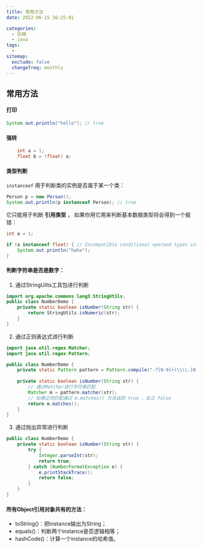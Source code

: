 ```yaml
---
title: 常用方法
date: 2022-06-15 16:25:01

categories:
  - 后端
  - java
tags:
  - 
sitemap:
  exclude: false
  changefreq: monthly
---
```



## 常用方法

#### 打印
```java
System.out.println("hello"); // true
```

#### 强转

```java
    int a = 1;
    float b = (float) a;
```

#### 类型判断

`instanceof` 用于判断类的实例是否属于某一个类：

```java
Person p = new Person();
System.out.println(p instanceof Person); // true
```

它只能用于判断 **引用类型** ， 如果你用它用来判断基本数据类型将会得到一个报错： 

```java
int a = 1;

if (a instanceof float) { // Incompatible conditional operand types int and float
    System.out.println("haha");
}
```

#### 判断字符串是否是数字：

1. 通过StringUilts工具包进行判断

```java
import org.apache.commons.lang3.StringUtils;
public class NumberDemo {
    private static boolean isNumber(String str) {
        return StringUtils.isNumeric(str);
    }
}
```

2.  通过正则表达式进行判断

```java
import java.util.regex.Matcher;
import java.util.regex.Pattern;

public class NumberDemo {
    private static Pattern pattern = Pattern.compile("-?[0-9]+(\\\\.[0-9]+)?");
    
    private static boolean isNumber(String str) {
        // 通过Matcher进行字符串匹配
        Matcher m = pattern.matcher(str);
        // 如果正则匹配通过 m.matches() 方法返回 true ，反之 false
        return m.matches();
    }
}
```

3.  通过抛出异常进行判断

```java
public class NumberDemo {
    private static boolean isNumber(String str) {
        try {
            Integer.parseInt(str);
            return true;
        } catch (NumberFormatException e) {
            e.printStackTrace();
            return false;
        }
    }
}
```

#### 所有Object引用对象共有的方法：

-   toString()：把instance输出为String；
-   equals()：判断两个instance是否逻辑相等；
-   hashCode()：计算一个instance的哈希值。

